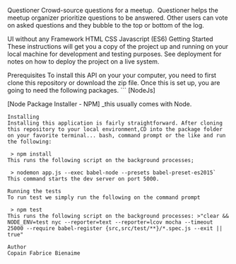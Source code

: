 Questioner
Crowd-source questions for a meetup. ​ Questioner​​ helps the meetup organizer prioritize questions to be answered. Other users can vote on asked questions and they bubble to the top or bottom of the log.

UI without any Framework
HTML
CSS
Javascript (ES6)
Getting Started
These instructions will get you a copy of the project up and running on your local machine for development and testing purposes. See deployment for notes on how to deploy the project on a live system.

Prerequisites
To install this API on your your computer, you need to first clone this repository or download the zip file. Once this is set up, you are going to need the following packages. ``` [NodeJs]

 [Node Package Installer - NPM] _this usually comes with Node.
 ```
Installing
Installing this application is fairly straightforward. After cloning this repository to your local environment,CD into the package folder on your favorite terminal... bash, command prompt or the like and run the following:

  > npm install
This runs the following script on the background processes;

  > nodemon app.js --exec babel-node --presets babel-preset-es2015`
This command starts the dev server on port 5000.

Running the tests
To run test we simply run the following on the command prompt

  > npm test
This runs the following script on the background processes: >"clear && NODE_ENV=test nyc --reporter=text --reporter=lcov mocha --timeout 25000 --require babel-register {src,src/test/**}/*.spec.js --exit || true"

Author
Copain Fabrice Bienaime
